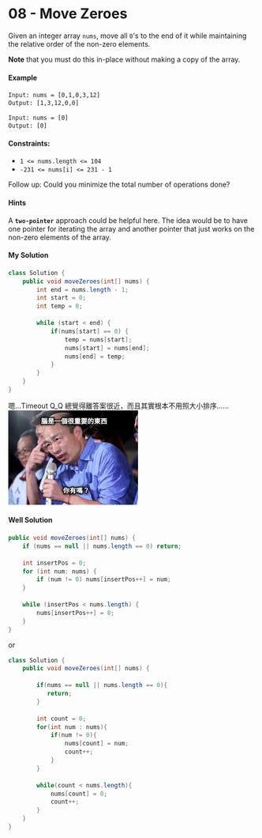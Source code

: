 # 08 - Move Zeroes
Given an integer array `nums`, move all `0`'s to the end of it while maintaining the relative order of the non-zero elements.

**Note** that you must do this in-place without making a copy of the array.

#### Example
```
Input: nums = [0,1,0,3,12]
Output: [1,3,12,0,0]
```

```
Input: nums = [0]
Output: [0]
```

#### Constraints:
* `1 <= nums.length <= 104`
* `-231 <= nums[i] <= 231 - 1`

Follow up: Could you minimize the total number of operations done?

#### Hints
A **`two-pointer`** approach could be helpful here. The idea would be to have one pointer for iterating the array and another pointer that just works on the non-zero elements of the array.

#### My Solution
```java
class Solution {
    public void moveZeroes(int[] nums) {
        int end = nums.length - 1;
		int start = 0;
		int temp = 0;
		
		while (start < end) {
			if(nums[start] == 0) {
				temp = nums[start];
				nums[start] = nums[end];
				nums[end] = temp;
			}
		}
    }
}
```

嗯...Timeout Q_Q
總覺得離答案很近，而且其實根本不用照大小排序......
![](/images/8-1.jpg)

#### Well Solution
```java
public void moveZeroes(int[] nums) {
    if (nums == null || nums.length == 0) return;        

    int insertPos = 0;
    for (int num: nums) {
        if (num != 0) nums[insertPos++] = num;
    }        

    while (insertPos < nums.length) {
        nums[insertPos++] = 0;
    }
}
```

or

```java
class Solution {
    public void moveZeroes(int[] nums) {
        
        if(nums == null || nums.length == 0){
           return; 
        }
        
        int count = 0;
        for(int num : nums){
            if(num != 0){
                nums[count] = num;
                count++;
            }
        }
        
        while(count < nums.length){
            nums[count] = 0;
            count++;
        }
    }
}
```